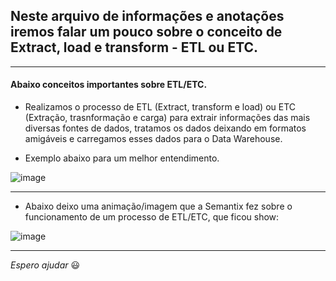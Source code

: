 ## Neste arquivo de informações e anotações iremos falar um pouco sobre o conceito de Extract, load e transform - ETL ou ETC. 

---

#### Abaixo conceitos importantes sobre ETL/ETC.

* Realizamos o processo de ETL (Extract, transform e load) ou ETC (Extração, trasnformação e carga) para extrair informações das mais diversas fontes de dados, tratamos os dados deixando em formatos amigáveis e carregamos esses dados para o Data Warehouse.

- Exemplo abaixo para um melhor entendimento.

![image](https://user-images.githubusercontent.com/57469401/130878452-877d431d-1af7-49a3-b81e-abb246daf144.png)

---

* Abaixo deixo uma animação/imagem que a Semantix fez sobre o funcionamento de um processo de ETL/ETC, que ficou show:

![image](https://user-images.githubusercontent.com/57469401/130879284-6c80a48a-f8f3-4e4b-bc85-dd6a68bebc97.png)

---

_Espero ajudar_ :smiley: